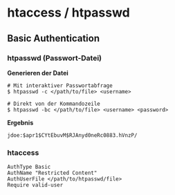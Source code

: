 # htaccess / htpasswd

## Basic Authentication
### htpasswd (Passwort-Datei)
**Generieren der Datei**
```
# Mit interaktiver Passwortabfrage 
$ htpasswd -c </path/to/file> <username> 

# Direkt von der Kommandozeile
$ htpasswd -bc </path/to/file> <username> <password> 
```

**Ergebnis**
```
jdoe:$apr1$CYtEbuvM$RJAnyd0neRc0883.hVnzP/
```


### htaccess
```
AuthType Basic
AuthName "Restricted Content"
AuthUserFile </path/to/htpasswd/file>
Require valid-user
```